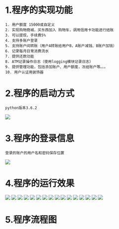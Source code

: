# 1.程序的实现功能
```
1. 用户额度 15000或自定义
2. 实现购物商城，买东西加入 购物车，调用信用卡功能进行结账
3. 可以提现，手续费5%
4. 支持多账户登录
5. 支持账户间转账（用户A转账给用户B，A账户减钱、B账户加钱）
6. 记录每月日常消费流水
7. 提供还款功能
8. ATM记录操作日志（使用logging模块记录日志）
9. 提供管理功能，包括添加账户、用户额度，冻结账户等。。。
10. 用户认证用装饰器
```
# 2.程序的启动方式
```
python版本3.6.2
```
![](.README_images/4695e1cd.png)
# 3.程序的登录信息
```
登录的账户的用户名和密码保存位置
```
![](.README_images/0492e176.png)
# 4.程序的运行效果
![](.README_images/fa59550c.png)
![](.README_images/3427af9f.png)
![](.README_images/9d3ce3ca.png)
![](.README_images/14b6d2e4.png)
![](.README_images/a0e44115.png)
![](.README_images/7bc94258.png)
![](.README_images/376f1f1a.png)
![](.README_images/594c18d1.png)
![](.README_images/260c7248.png)
![](.README_images/bc49e0c1.png)
![](.README_images/5d513418.png)
![](.README_images/8fd8456c.png)
![](.README_images/04518a76.png)
![](.README_images/a24da688.png)
![](.README_images/0d8c7055.png)
![](.README_images/525fac16.png)

# 5.程序流程图
